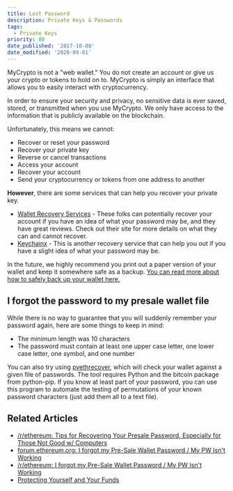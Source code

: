 ```yaml
---
title: Lost Password
description: Private Keys & Passwords
tags:
  - Private Keys
priority: 80
date_published: '2017-10-08'
date_modified: '2020-09-01'
---
```


MyCrypto is not a "web wallet." You do not create an account or give us your crypto or tokens to hold on to. MyCrypto is simply an interface that allows you to easily interact with cryptocurrency.

In order to ensure your security and privacy, no sensitive data is ever saved, stored, or transmitted when you use MyCrypto. We only have access to the information that is publicly available on the blockchain.

Unfortunately, this means we cannot:

* Recover or reset your password
* Recover your private key
* Reverse or cancel transactions
* Access your account
* Recover your account
* Send your cryptocurrency or tokens from one address to another

**However**, there are some services that can help you recover your private key.

* [Wallet Recovery Services](https://walletrecoveryservices.com/) - These folks can potentially recover your account if you have an idea of what your password may be, and they have great reviews. Check out their site for more details on what they can and cannot recover.
* [Keychainx](https://keychainx.io/) - This is another recovery service that can help you out if you have a slight idea of what your password may be.

In the future, we highly recommend you print out a paper version of your wallet and keep it somewhere safe as a backup. [You can read more about how to safely back up your wallet here.](/how-to/backup-restore/how-to-save-back-up-your-wallet)

## I forgot the password to my presale wallet file

While there is no way to guarantee that you will suddenly remember your password again, here are some things to keep in mind:

* The minimum length was 10 characters
* The password must contain at least one upper case letter, one lower case letter, one symbol, and one number

You can also try using [pyethrecover](https://github.com/burjorjee/pyethrecover), which will check your wallet against a given file of passwords. The tool requires Python and the bitcoin package from python-pip. If you know at least part of your password, you can use this program to automate the testing of permutations of your known password characters (just add them all to a text file).

## Related Articles

* [/r/ethereum: Tips for Recovering Your Presale Password, Especially for Those Not Good w/ Computers](https://www.reddit.com/r/ethereum/comments/46887p/tips_for_recovering_your_presale_password/)
* [forum.ethereum.org: I forgot my Pre-Sale Wallet Password / My PW Isn't Working](https://forum.ethereum.org/discussion/3045/request-post-password-instructions-that-were-given-for-the-presale-last-year)
* [/r/ethereum: I forgot my Pre-Sale Wallet Password / My PW Isn't Working](https://www.reddit.com/r/ethereum/comments/3g6aw0/i_lost_my_password_to_my_presale_wallet_admit_it/)
* [Protecting Yourself and Your Funds](/staying-safe/protecting-yourself-and-your-funds)
